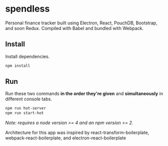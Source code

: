 # spendless
Personal finance tracker built using Electron, React, PouchDB, Bootstrap, and soon Redux. Compiled with Babel and bundled with Webpack.

## Install

Install dependencies.

```bash
npm install
```


## Run

Run these two commands __in the order they're given__ and  __simultaneously__ in different console tabs.

```bash
npm run hot-server
npm run start-hot
```

*Note: requires a node version >= 4 and an npm version >= 2.*

Architecture for this app was inspired by react-transform-boilerplate, webpack-react-boilerplate, and electron-react-boilerplate

